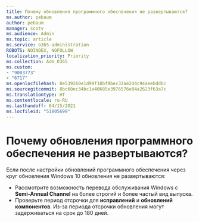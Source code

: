 ```yaml
---
title: Почему обновления программного обеспечения не развертываются?
ms.author: pebaum
author: pebaum
manager: scotv
ms.audience: Admin
ms.topic: article
ms.service: o365-administration
ROBOTS: NOINDEX, NOFOLLOW
localization_priority: Priority
ms.collection: Adm_O365
ms.custom:
- "9003773"
- "6717"
ms.openlocfilehash: 8e539260e1d99f18bf9bec32ae244c94aeebddbc
ms.sourcegitcommit: 8bc60ec34bc1e40685e3976576e04a2623f63a7c
ms.translationtype: HT
ms.contentlocale: ru-RU
ms.lasthandoff: 04/15/2021
ms.locfileid: "51805699"
---
```

# <a name="why-software-updates-are-not-being-deployed"></a>Почему обновления программного обеспечения не развертываются?

Если после настройки обновлений программного обеспечения через круг обновления Windows 10 обновления не развертываются:  

- Рассмотрите возможность перевода обслуживания Windows с **Semi-Annual Channel** на более строгий и более частый вид выпуска.  
- Проверьте период отсрочки для  **исправлений**  и  **обновлений компонентов**. Из-за периода отсрочки обновления могут задерживаться на срок до 180 дней.
